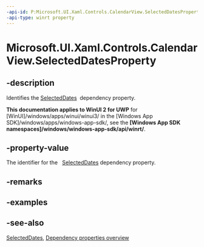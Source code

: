 ```yaml
---
-api-id: P:Microsoft.UI.Xaml.Controls.CalendarView.SelectedDatesProperty
-api-type: winrt property
---
```


<!-- Property syntax
public Windows.UI.Xaml.DependencyProperty SelectedDatesProperty { get; }
-->

# Microsoft.UI.Xaml.Controls.CalendarView.SelectedDatesProperty

## -description
Identifies the [SelectedDates](calendarview_selecteddates.md)  dependency property.

**This documentation applies to WinUI 2 for UWP** for [WinUI]/windows/apps/winui/winui3/ in the [Windows App SDK]/windows/apps/windows-app-sdk/, see the **[Windows App SDK namespaces]/windows/windows-app-sdk/api/winrt/**.

## -property-value
The identifier for the   [SelectedDates](calendarview_selecteddates.md) dependency property.

## -remarks

## -examples

## -see-also
[SelectedDates](calendarview_selecteddates.md), [Dependency properties overview](/windows/uwp/xaml-platform/dependency-properties-overview)
